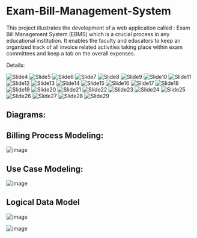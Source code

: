 # Exam-Bill-Management-System
This project illustrates the development of a web application called : Exam Bill Management System (EBMS) which is a crucial process in any educational institution. It enables the  faculty and educators to keep an organized track of all invoice related  activities taking place within exam committees and keep a tab on the overall  expenses.

Details:

![Slide4](https://github.com/SumaitaB/Exam-Bill-Management-System/assets/51522304/187afd0b-5c51-4250-9d19-b39d6df745a8)
![Slide5](https://github.com/SumaitaB/Exam-Bill-Management-System/assets/51522304/413017e9-6a53-4413-a055-929088b0a4d4)
![Slide6](https://github.com/SumaitaB/Exam-Bill-Management-System/assets/51522304/480a0f6f-798d-48fb-b37e-6c4498c3dd4a)
![Slide7](https://github.com/SumaitaB/Exam-Bill-Management-System/assets/51522304/ee08564a-d10a-401a-8220-087bdd838ba8)
![Slide8](https://github.com/SumaitaB/Exam-Bill-Management-System/assets/51522304/da55844a-384d-4a9a-9247-71b36c4a69cc)
![Slide9](https://github.com/SumaitaB/Exam-Bill-Management-System/assets/51522304/cf472745-b54b-443e-b013-3cf7ea15d286)
![Slide10](https://github.com/SumaitaB/Exam-Bill-Management-System/assets/51522304/1852cb48-7bb9-4e1b-8ae3-076fc0037e42)
![Slide11](https://github.com/SumaitaB/Exam-Bill-Management-System/assets/51522304/bb5962fb-1747-418b-b157-130e93ba73ea)
![Slide12](https://github.com/SumaitaB/Exam-Bill-Management-System/assets/51522304/b67e473e-b4d0-450e-b333-0882833240af)
![Slide13](https://github.com/SumaitaB/Exam-Bill-Management-System/assets/51522304/b792aeb7-efba-4372-aae9-f0d63151b813)
![Slide14](https://github.com/SumaitaB/Exam-Bill-Management-System/assets/51522304/6448b9f2-3645-40f0-b76e-9a2ad4da6036)
![Slide15](https://github.com/SumaitaB/Exam-Bill-Management-System/assets/51522304/8e2ae3d8-6a5e-4201-a25a-782f7679a061)
![Slide16](https://github.com/SumaitaB/Exam-Bill-Management-System/assets/51522304/9d830ff1-e610-4634-b70c-836dcd36a6f6)
![Slide17](https://github.com/SumaitaB/Exam-Bill-Management-System/assets/51522304/b337928e-c1d6-48f5-b6dc-6e62b0373a2d)
![Slide18](https://github.com/SumaitaB/Exam-Bill-Management-System/assets/51522304/016d0b81-ff49-41ad-94f8-7ff107691295)
![Slide19](https://github.com/SumaitaB/Exam-Bill-Management-System/assets/51522304/916e7f4f-0db0-4005-b9de-abce4b3e1358)
![Slide20](https://github.com/SumaitaB/Exam-Bill-Management-System/assets/51522304/9ae88dd0-fff7-445f-a791-733431774c84)
![Slide21](https://github.com/SumaitaB/Exam-Bill-Management-System/assets/51522304/2f4c88a0-c8cd-4b25-82b9-f4c1f8cb56b2)
![Slide22](https://github.com/SumaitaB/Exam-Bill-Management-System/assets/51522304/06d90318-c059-45f4-946d-e0f634e1f1c7)
![Slide23](https://github.com/SumaitaB/Exam-Bill-Management-System/assets/51522304/30a5d43e-b444-472e-af5c-075bee3eed7f)
![Slide24](https://github.com/SumaitaB/Exam-Bill-Management-System/assets/51522304/7f6cd139-5299-4c49-a9fb-9b1de9935509)
![Slide25](https://github.com/SumaitaB/Exam-Bill-Management-System/assets/51522304/8edcfc41-b4d3-48b2-adad-d2981b5d1c68)
![Slide26](https://github.com/SumaitaB/Exam-Bill-Management-System/assets/51522304/02e28df9-0c83-4656-b212-28bf843a4311)
![Slide27](https://github.com/SumaitaB/Exam-Bill-Management-System/assets/51522304/42022fa0-2afe-4ebe-978d-fc0f3a225c1d)
![Slide28](https://github.com/SumaitaB/Exam-Bill-Management-System/assets/51522304/d246ba4a-d4dc-47bc-a816-fd43d859f2bf)
![Slide29](https://github.com/SumaitaB/Exam-Bill-Management-System/assets/51522304/cde6fbdc-e783-40f3-94c6-5c306585bf09)

<h2>Diagrams:</h2>
<h2>Billing Process Modeling:</h2>

![image](https://github.com/SumaitaB/Exam-Bill-Management-System/assets/51522304/db61b012-f65a-4b1c-a231-f83fae8cb3c9)

<h2>Use Case Modeling:</h2>

![image](https://github.com/SumaitaB/Exam-Bill-Management-System/assets/51522304/31670289-03d6-4b65-b038-d868162059a5)

<h2>Logical Data Model</h2>

![image](https://github.com/SumaitaB/Exam-Bill-Management-System/assets/51522304/f41c4126-7ca5-4af8-b490-bc7208a46841)

![image](https://github.com/SumaitaB/Exam-Bill-Management-System/assets/51522304/9a4714aa-a541-4d46-be3f-9d8f538ce56e)







